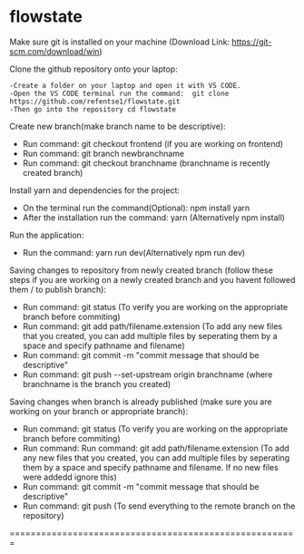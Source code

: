 # flowstate


Make sure git is installed on your machine (Download Link: https://git-scm.com/download/win) 

Clone the github repository onto your laptop:

    -Create a folder on your laptop and open it with VS CODE.
    -Open the VS CODE terminal run the command:  git clone https://github.com/refentse1/flowstate.git
    -Then go into the repository cd flowstate

  
Create new branch(make branch name to be descriptive):
  - Run command: git checkout frontend (if you are working on frontend)
  - Run command: git branch newbranchname
  - Run command: git checkout branchname (branchname is recently created branch)
    
    
Install yarn and dependencies for the project:
  - On the terminal run the command(Optional): npm install yarn 
  - After the installation run the command: yarn (Alternatively npm install)
  
Run the application:
  - Run the command: yarn run dev(Alternatively npm run dev)
  

Saving changes to repository from newly created branch (follow these steps if you are working on a newly created branch and you havent followed them / to publish branch):
  - Run command: git status (To verify you are working on the appropriate branch before commiting)
  - Run command: git add path/filename.extension (To add any new files that you created, you can add multiple files by seperating them by a space and specify pathname and filename)
  - Run command: git commit -m "commit message that should be descriptive"
  - Run command: git push --set-upstream origin branchname (where branchname is the branch you created)
  
  
Saving changes when branch is already published (make sure you are working on your branch or appropriate branch):
  - Run command: git status (To verify you are working on the appropriate branch before commiting)
  - Run command: Run command: git add path/filename.extension (To add any new files that you created, you can add multiple files by seperating them by a space and specify pathname and filename. If no new files were addedd ignore this)
  - Run command: git commit -m "commit message that should be descriptive"
  - Run command: git push (To send everything to the remote branch on the repository)

  
=======================================================
